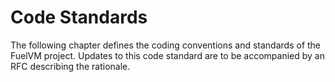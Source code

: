Code Standards
===

The following chapter defines the coding conventions and standards of the FuelVM project. 
Updates to this code standard are to be accompanied by an RFC describing the rationale.


